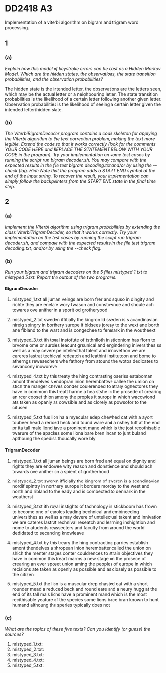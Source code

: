 # DD2418 A3
Implementation of a viterbi algorithm on bigram and trigram word processing.
## 1
### (a) 
*Explain how this model of keystroke errors can be cast as a Hidden Markov Model.
Which are the hidden states, the observations, the state transition probabilities,
and the observation probabilities?*

The hidden state is the intended letter, the observations are the letters seen, which may be the actual letter or a neighbouring letter. The state transition probabilities is the likelihood of a certain letter following another given letter. Observation probabilities is the likelihood of seeing a certain letter given the intended letter/hidden state.

### (b) 
*The ViterbiBigramDecoder program contains a code skeleton for applying the Viterbi algorithm to the text correction problem, making the text more legible. Extend the code
so that it works correctly (look for the comments YOUR CODE HERE and REPLACE THE
STATEMENT BELOW WITH YOUR CODE in the program). Try your implementation on some
test cases by running the script run bigram decoder.sh. You may compare with the
expected results in the file test bigram decoding.txt and/or by using the --check
flag.
Hint: Note that the program adds a START END symbol at the end of the input string.
To recover the result, your implementation can simply follow the backpointers from the
START END state in the final time step.*

## 2
### (a) 
*Implement the Viterbi algorithm using trigram probabilities by extending the class ViterbiTrigramDecoder, so that it works correctly. Try your implementation on the
test cases by running the script run trigram decoder.sh, and compare with the expected
results in the file test trigram decoding.txt, and/or by using the --check
flag.*
### (b) 
*Run your bigram and trigram decoders on the 5 files mistyped 1.txt to mistyped 5.txt. Report the output of the two programs.*

#### BigramDecoder
1. mistyped\_1.txt
all juman veings are born frer and squso in dingity and richte they are enelare wory twason and constownce and shoule ach towares ove anither in a sporit od grotheryood 

2. mistyped\_2.txt
sweden iffitially the kingron ld sseden is s acandinavian nireig spingry in borthery surope it bldsees joreay to the wext ane borth ane fibland to the wast and is congechee to fenmark in the woutheext 

3. mistyped\_3.txt
ith toual instofute of tsthnlloth in sticoniom has fforn to brvome ome or suroles leacunt grsunical and engindering iniversithes ss well as a may cevere pe intellecthal talent and innovethon we are careres lastrat techioval redeatch and leathint institutoon and bome to atherngs rewesechers whe fathory from atound the wotos dedicates to sevancony inoworeve 

4. mistyped\_4.txt
by this treaty the hing contrasting oseriss estaboman amont thendelves s endopran inion herembattwe callee the umion on stich the manger cheves conder coulerended fo atraly oghectores they have in commom this treatt harme a hea stshe in the prosede of crearing an rcer cooset thion amony the proples it surope in which wacowiond ats tsken as opanly as oowsible and as clorely as powsofor to the citusen 

5. mistyped\_5.txt
fus lion ha a myecular edep chewhed cat with a ayort toubeer head a rericed heck and tound ware and a nshey tutt at the end pr ita tall male liond tave a proninent mane which is the jost recothisable twarure of the apackes some liona bare bren inoan to junt buland apthoung the spediss thoucally wore bly 

#### TrigramDecoder
1. mistyped\_1.txt
all juman beings are born fred and equal on dignity and rights they are endowee wity reason and donstience and should ach towards ove anither on a spient of grotherhood 

2. mistyped\_2.txt
sweren ifficially the kingrom of sweren is a scandinavian nordif spintry in northery europe it borders morday to the west and north and ribland to the eady and is combected to dennark in the woutherst 

3. mistyped\_3.txt
ith royal instights of tachnology in stickboom has frown to become one of euroles leading bechnical and embineeding universithes as well as a may devere of untellectual takent and innivation we are cateres lastrat rechnival reseatch and learning inshightion and nome to atudents reassecters and faculty from around the world dedidated to secanding knowleave 

4. mistyped\_4.txt
by this treary the hing contracting parries establish amont thendelves a shropean inion herembatter called the union on shich the menter stages conter couldrences to strain objectives they have in common this treart marms a new stage on the prosece of crearing an ever sposet union aming the peoples of europe in which recisions ate taken as openly as possible and as closely as possible to the citizen 

5. mistyped\_5.txt
the lion is a muscular drep chasted cat with a short rounder mead a reduced beck and round eare and a neury hugg at the end of its tall mals lions have a prominent mand which is the most recithisable yeature of the species some lions bace bran known to hunt humand althoung the speries typically does not 

### (c) 
*What are the topics of these five texts? Can you identify (or guess) the sources?*
1. mistyped\_1.txt:
2. mistyped\_2.txt:
3. mistyped\_3.txt:
4. mistyped\_4.txt:
5. mistyped\_5.txt:


